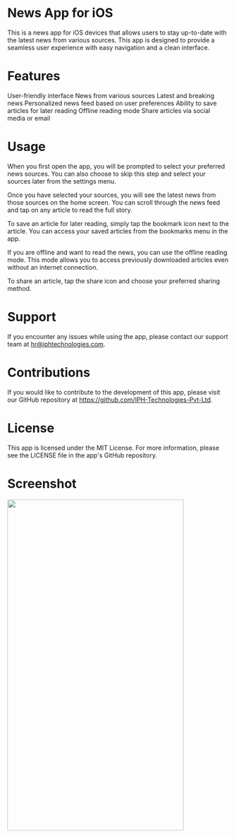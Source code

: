 # News App for iOS
This is a news app for iOS devices that allows users to stay up-to-date with the latest news from various sources. This app is designed to provide a seamless user experience with easy navigation and a clean interface.

# Features
User-friendly interface
News from various sources
Latest and breaking news
Personalized news feed based on user preferences
Ability to save articles for later reading
Offline reading mode
Share articles via social media or email

# Usage
When you first open the app, you will be prompted to select your preferred news sources. You can also choose to skip this step and select your sources later from the settings menu.

Once you have selected your sources, you will see the latest news from those sources on the home screen. You can scroll through the news feed and tap on any article to read the full story.

To save an article for later reading, simply tap the bookmark icon next to the article. You can access your saved articles from the bookmarks menu in the app.

If you are offline and want to read the news, you can use the offline reading mode. This mode allows you to access previously downloaded articles even without an internet connection.

To share an article, tap the share icon and choose your preferred sharing method.

# Support
If you encounter any issues while using the app, please contact our support team at hr@iphtechnologies.com.

# Contributions
If you would like to contribute to the development of this app, please visit our GitHub repository at https://github.com/IPH-Technologies-Pvt-Ltd.

# License
This app is licensed under the MIT License. For more information, please see the LICENSE file in the app's GitHub repository.

# Screenshot
<img src="https://github.com/IPH-Technologies-Pvt-Ltd/News-App-iOS/assets/124572978/873dbd73-cea4-4482-88bc-56c28511188a" 
     width="400" 
     height="750"/>
